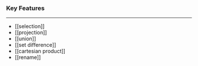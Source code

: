 ### Key Features
---
- [[selection]]
- [[projection]]
- [[union]]
- [[set difference]]
- [[cartesian product]]
- [[rename]]